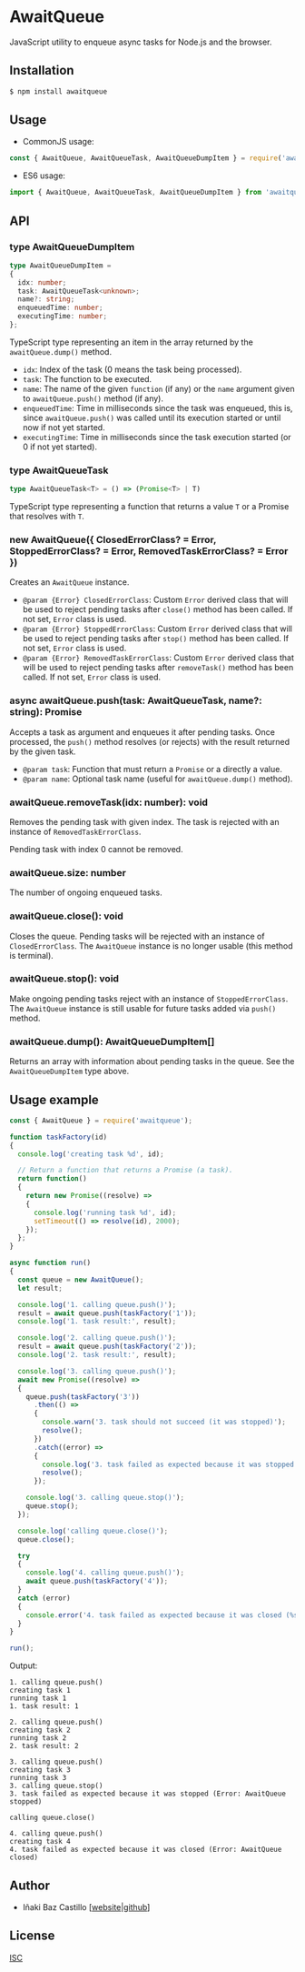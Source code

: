 # AwaitQueue

JavaScript utility to enqueue async tasks for Node.js and the browser.


## Installation

```bash
$ npm install awaitqueue
```

## Usage

* CommonJS usage:

```js
const { AwaitQueue, AwaitQueueTask, AwaitQueueDumpItem } = require('awaitqueue');
```

* ES6 usage:

```js
import { AwaitQueue, AwaitQueueTask, AwaitQueueDumpItem } from 'awaitqueue';
```


## API

### type AwaitQueueDumpItem

```typescript
type AwaitQueueDumpItem =
{
  idx: number;
  task: AwaitQueueTask<unknown>;
  name?: string;
  enqueuedTime: number;
  executingTime: number;
};
```

TypeScript type representing an item in the array returned by the `awaitQueue.dump()` method.

* `idx`: Index of the task (0 means the task being processed).
* `task`: The function to be executed.
* `name`: The name of the given `function` (if any) or the `name` argument given to `awaitQueue.push()` method (if any).
* `enqueuedTime`: Time in milliseconds since the task was enqueued, this is, since `awaitQueue.push()` was called until its execution started or until now if not yet started.
* `executingTime`: Time in milliseconds since the task execution started (or 0 if not yet started).

### type AwaitQueueTask

```typescript
type AwaitQueueTask<T> = () => (Promise<T> | T)
```

TypeScript type representing a function that returns a value `T` or a Promise that resolves with `T`.

### new AwaitQueue({ ClosedErrorClass? = Error, StoppedErrorClass? = Error, RemovedTaskErrorClass? = Error })

Creates an `AwaitQueue` instance.

* `@param {Error} ClosedErrorClass`: Custom `Error` derived class that will be used to reject pending tasks after `close()` method has been called. If not set, `Error` class is used.
* `@param {Error} StoppedErrorClass`: Custom `Error` derived class that will be used to reject pending tasks after `stop()` method has been called. If not set, `Error` class is used.
* `@param {Error} RemovedTaskErrorClass`: Custom `Error` derived class that will be used to reject pending tasks after `removeTask()` method has been called. If not set, `Error` class is used.

### async awaitQueue.push(task: AwaitQueueTask<T>, name?: string): Promise<T>

Accepts a task as argument and enqueues it after pending tasks. Once processed, the `push()` method resolves (or rejects) with the result returned by the given task.

* `@param task`: Function that must return a `Promise` or a directly a value.
* `@param name`: Optional task name (useful for `awaitQueue.dump()` method).

### awaitQueue.removeTask(idx: number): void

Removes the pending task with given index. The task is rejected with an instance of `RemovedTaskErrorClass`.

Pending task with index 0 cannot be removed.

### awaitQueue.size: number

The number of ongoing enqueued tasks.

### awaitQueue.close(): void

Closes the queue. Pending tasks will be rejected with an instance of `ClosedErrorClass`. The `AwaitQueue` instance is no longer usable (this method is terminal).

### awaitQueue.stop(): void

Make ongoing pending tasks reject with an instance of `StoppedErrorClass`. The `AwaitQueue` instance is still usable for future tasks added via `push()` method.

### awaitQueue.dump(): AwaitQueueDumpItem[]

Returns an array with information about pending tasks in the queue. See the `AwaitQueueDumpItem` type above.

## Usage example

```js
const { AwaitQueue } = require('awaitqueue');

function taskFactory(id)
{
  console.log('creating task %d', id);

  // Return a function that returns a Promise (a task).
  return function()
  {
    return new Promise((resolve) =>
    {
      console.log('running task %d', id);
      setTimeout(() => resolve(id), 2000);
    });
  };
}

async function run()
{
  const queue = new AwaitQueue();
  let result;

  console.log('1. calling queue.push()');
  result = await queue.push(taskFactory('1'));
  console.log('1. task result:', result);

  console.log('2. calling queue.push()');
  result = await queue.push(taskFactory('2'));
  console.log('2. task result:', result);

  console.log('3. calling queue.push()');
  await new Promise((resolve) =>
  {
    queue.push(taskFactory('3'))
      .then(() =>
      {
        console.warn('3. task should not succeed (it was stopped)');
        resolve();
      })
      .catch((error) =>
      {
        console.log('3. task failed as expected because it was stopped (%s)', error.toString());
        resolve();
      });

    console.log('3. calling queue.stop()');
    queue.stop();
  });

  console.log('calling queue.close()');
  queue.close();

  try
  {
    console.log('4. calling queue.push()');
    await queue.push(taskFactory('4'));
  }
  catch (error)
  {
    console.error('4. task failed as expected because it was closed (%s)', error.toString());
  }
}

run();
```

Output:

```
1. calling queue.push()
creating task 1
running task 1
1. task result: 1

2. calling queue.push()
creating task 2
running task 2
2. task result: 2

3. calling queue.push()
creating task 3
running task 3
3. calling queue.stop()
3. task failed as expected because it was stopped (Error: AwaitQueue stopped)

calling queue.close()

4. calling queue.push()
creating task 4
4. task failed as expected because it was closed (Error: AwaitQueue closed)
```


## Author

* Iñaki Baz Castillo [[website](https://inakibaz.me)|[github](https://github.com/ibc/)]


## License

[ISC](./LICENSE)
